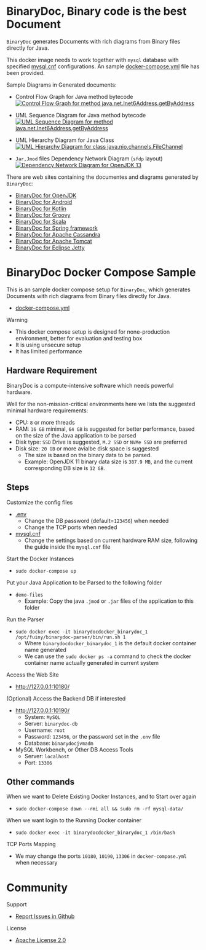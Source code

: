 # BinaryDoc, Binary code is the best Document

`BinaryDoc` generates Documents with rich diagrams from Binary files directly for Java.

This docker image needs to work together with `mysql` database with specified [mysql.cnf](https://github.com/fuiny/binarydoc-docker/blob/master/etc/mysql/conf.d/mysql.cnf) configurations. An sample [docker-compose.yml](https://github.com/fuiny/binarydoc-docker/blob/master/docker-compose.yml "Pre-configured BinaryDoc Docker Compose file") file has been provided.


Sample Diagrams in Generated documents:

- Control Flow Graph for Java method bytecode
[![Control Flow Graph for method java.net.Inet6Address.getByAddress](https://github.com/fuiny/binarydoc-help/raw/master/samples/cfg_java_method_java.net.Inet6Address_getByAddress.png)](https://github.com/fuiny/binarydoc-help/blob/master/samples/cfg_java_method_java.net.Inet6Address_getByAddress.pdf)

- UML Sequence Diagram for Java method bytecode
[![UML Sequence Diagram for method java.net.Inet6Address.getByAddress](https://github.com/fuiny/binarydoc-help/raw/master/samples/uml_sequence_java_method_java.net.Inet6Address_getByAddress.png)](https://github.com/fuiny/binarydoc-help/blob/master/samples/uml_sequence_java_method_java.net.Inet6Address_getByAddress.pdf)

- UML Hierarchy Diagram for Java Class
[![UML Hierarchy Diagram for class java.nio.channels.FileChannel](https://github.com/fuiny/binarydoc-help/raw/master/samples/uml_java_java.nio.channels.FileChannel_hierarchy.png)](https://github.com/fuiny/binarydoc-help/blob/master/samples/uml_java_java.nio.channels.FileChannel_hierarchy.pdf)

- `Jar,Jmod` files Dependency Network Diagram (`sfdp` layout)
[![Dependency Network Diagram for OpenJDK 13](https://github.com/fuiny/binarydoc-help/raw/master/samples/dn_files_gav_openjdk-net.java-openjdk-13.0_sfdp.png)](https://github.com/fuiny/binarydoc-help/blob/master/samples/dn_files_gav_openjdk-net.java-openjdk-13.0_sfdp.pdf)


There are web sites containing the documentes and diagrams generated by `BinaryDoc`:
- [BinaryDoc for OpenJDK](https://openjdk.binarydoc.org/)
- [BinaryDoc for Android](https://android.binarydoc.org/)
- [BinaryDoc for Kotlin](https://kotlin.binarydoc.org/)
- [BinaryDoc for Groovy](https://groovy.binarydoc.org/)
- [BinaryDoc for Scala](https://scala.binarydoc.org/)
- [BinaryDoc for Spring framework](https://spring.binarydoc.org/)
- [BinaryDoc for Apache Cassandra](https://apache-cassandra.binarydoc.org/)
- [BinaryDoc for Apache Tomcat](https://apache-tomcat.binarydoc.org/)
- [BinaryDoc for Eclipse Jetty](https://eclipse-jetty.binarydoc.org/)


# BinaryDoc Docker Compose Sample

This is an sample docker compose setup for `BinaryDoc`, which generates Documents with rich diagrams from Binary files directly for Java.

- [docker-compose.yml](https://github.com/fuiny/binarydoc-docker/blob/master/docker-compose.yml)

Warning
- This docker compose setup is designed for none-production environment, better for evaluation and testing box
- It is using unsecure setup
- It has limited performance

## Hardware Requirement

BinaryDoc is a compute-intensive software which needs powerful hardware.

Well for the non-mission-critical environments here we lists the suggested minimal hardware requirements:

- CPU: `8` or more threads
- RAM: `16 GB` minimal,  `64 GB` is suggested for better performance, based on the size of the Java application to be parsed
- Disk type: `SSD` Drive is suggested, `M.2 SSD` or `NVMe SSD` are preferred
- Disk size: `20 GB` or more avialbe disk space is suggested
  - The size is based on the binary data to be parsed.
  - Example: OpenJDK 11 binary data size is `387.9 MB`, and the current corresponding DB size is `12 GB`.

## Steps

Customize the config files
- [.env](https://github.com/fuiny/binarydoc-docker/blob/master/.env)
  - Change the DB password (default=`123456`) when needed
  - Change the TCP ports when needed
- [mysql.cnf](https://github.com/fuiny/binarydoc-docker/blob/master/etc/mysql/conf.d/mysql.cnf)
  - Change the settings based on current hardware RAM size, following the guide inside the `mysql.cnf` file

Start the Docker Instances
- `sudo docker-compose up`

Put your Java Application to be Parsed to the following folder
- `demo-files`
  - Example: Copy the java `.jmod` or `.jar` files of the application to this folder

Run the Parser
- `sudo docker exec -it binarydocdocker_binarydoc_1 /opt/fuiny/binarydoc-parser/bin/run.sh 1`
  - Where `binarydocdocker_binarydoc_1` is the default docker container name generated
  - We can use the `sudo docker ps -a` command to check the docker container name actually generated in current system

Access the Web Site
- http://127.0.0.1:10180/

(Optional) Access the Backend DB if interested
- http://127.0.0.1:10190/
  - System: `MySQL`
  - Server: `binarydoc-db`
  - Username: `root`
  - Password: `123456`, or the password set in the `.env` file
  - Database: `binarydocjvmadm`
- MySQL Workbench, or Other DB Access Tools
  - Server: `localhost`
  - Port: `13306`

## Other commands

When we want to Delete Existing Docker Instances, and to Start over again
- `sudo docker-compose down --rmi all && sudo rm -rf mysql-data/`

When we want login to the Running Docker container
- `sudo docker exec -it binarydocdocker_binarydoc_1 /bin/bash`

TCP Ports Mapping
- We may change the ports `10180`, `10190`, `13306` in `docker-compose.yml` when necessary


# Community

Support
- [Report Issues in Github](https://github.com/fuiny/binarydoc-docker/issues)

License
- [Apache License 2.0](https://www.apache.org/licenses/LICENSE-2.0)
